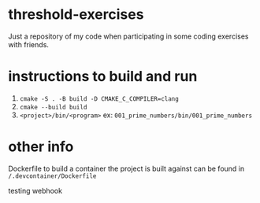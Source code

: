 # threshold-exercises

Just a repository of my code when participating in some coding exercises with friends.

# instructions to build and run
1) `cmake -S . -B build -D CMAKE_C_COMPILER=clang`
2) `cmake --build build`
3) `<project>/bin/<program>` ex: `001_prime_numbers/bin/001_prime_numbers`

# other info
Dockerfile to build a container the project is built against can be found in `/.devcontainer/Dockerfile`

testing webhook
